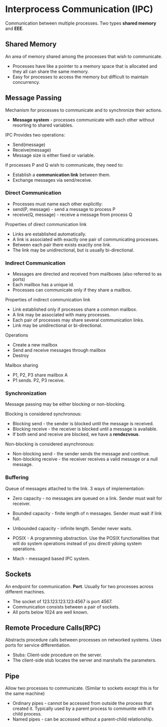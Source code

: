 # Interprocess Communication (IPC)
Communication between multiple processes. Two types **shared memory** and **EEE**.

## Shared Memory
An area of memory shared among the processes that wish to communicate.

* Processes have like a pointer to a memory space that is allocated and they all can share the same memory.
* Easy for processes to access the memory but difficult to maintain concurrency.

## Message Passing
Mechanism for processes to communicate and to synchronize their actions.
* **Message system** - processes communicate with each other without resorting to shared variables.

IPC Provides two operations:
* Send(message)
* Receive(message)
* Message size is either fixed or variable.

If processes P and Q wish to communicate, they need to:
* Establish a **communication link** between them.
* Exchange messages via send/receive.

### Direct Communication
* Processes must name each other explicitly:
* send(P, message) - send a message to process P
* receive(Q, message) - receive a message from process Q

Properties of direct communication link
* Links are established automatically.
* A link is associated with exactly one pair of communicating processes.
* Between each pair there exists exactly one link.
* The link may be unidirectional, but is usually bi-directional.

### Indirect Communication
* Messages are directed and received from mailboxes (also referred to as ports)
* Each mailbox has a unique id.
* Processes can communicate only if they share a mailbox.

Properties of indirect communication link
* Link established only if processes share a common mailbox.
* A link may be associated with many processes.
* Each pair of processes may share several communication links.
* Link may be unidirectional or bi-directional.

Operations
* Create a new mailbox
* Send and receive messages through mailbox
* Destroy

Mailbox sharing
* P1, P2, P3 share mailbox A
* P1 sends. P2, P3 receive.

### Synchronization
Message passing may be either blocking or non-blocking.

Blocking is considered synchronous:
* Blocking send - the sender is blocked until the message is received.
* Blocking receive - the receiver is blocked until a message is available.
* If both send and receive are blocked, we have a **rendezvous**.

Non-blocking is considered asynchronous:
* Non-blocking send - the sender sends the message and continue.
* Non-blocking receive - the receiver receives a valid message or a null message.

### Buffering
Queue of messages attached to the link.
3 ways of implementation:
* Zero capacity - no messages are queued on a link. Sender must wait for receiver.
* Bounded capacity - finite length of n messages. Sender must wait if link full.
* Unbounded capacity - infinite length. Sender never waits.

* POSIX - A programming abstraction. Use the POSIX functionalities that will do system operations instead of you directl ydoing system operations.
* Mach - messaged based IPC system.

## Sockets
An endpoint for communication. **Port**. Usually for two processes across different machines.
* The socket of 123.123.123.123:4567 is port 4567.
* Communication consists between a pair of sockets.
* All ports below 1024 are well known.

## Remote Procedure Calls(RPC)
Abstracts procedure calls between processes on networked systems. Uses ports for service differentiation.
* Stubs: Client-side procedure on the server.
* The client-side stub locates the server and marshalls the parameters.

## Pipe
Allow two processes to communicate. (Similar to sockets except this is for the same machine)
* Ordinary pipes - cannot be accessed from outside the process that created it. Typically used by a parent process to communite with it's child process.
* Named pipes - can be accessed without a parent-child relationship.
